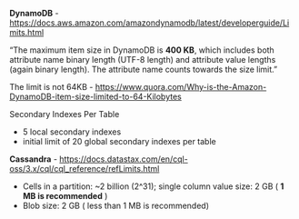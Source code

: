 **DynamoDB** - https://docs.aws.amazon.com/amazondynamodb/latest/developerguide/Limits.html 

“The maximum item size in DynamoDB is **400 KB**, which includes both attribute name binary length (UTF-8 length) and attribute value lengths (again binary length). The attribute name counts towards the size limit.”

The limit is not 64KB - https://www.quora.com/Why-is-the-Amazon-DynamoDB-item-size-limited-to-64-Kilobytes

Secondary Indexes Per Table
* 5 local secondary indexes
* initial limit of 20 global secondary indexes per table

**Cassandra** - https://docs.datastax.com/en/cql-oss/3.x/cql/cql_reference/refLimits.html

* Cells in a partition: ~2 billion (2^31); single column value size: 2 GB ( **1 MB is recommended** )
* Blob size: 2 GB ( less than 1 MB is recommended)
